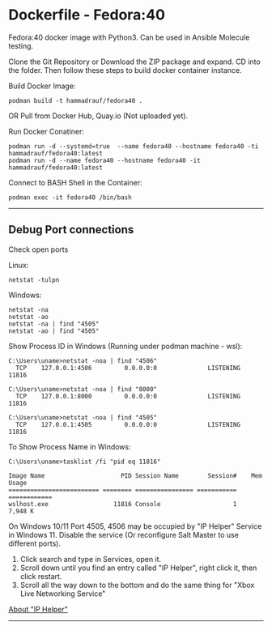 # Dockerfile - Fedora:40

Fedora:40 docker image with Python3. Can be used in Ansible Molecule testing.<br/>

Clone the Git Repository or Download the ZIP package and expand. CD into the folder. Then follow these steps to build docker container instance.

Build Docker Image:
```
podman build -t hammadrauf/fedora40 .
```
OR Pull from Docker Hub, Quay.io (Not uploaded yet).

Run Docker Conatiner:
```
podman run -d --systemd=true  --name fedora40 --hostname fedora40 -ti hammadrauf/fedora40:latest
podman run -d --name fedora40 --hostname fedora40 -it hammadrauf/fedora40:latest
```

Connect to BASH Shell in the Container:
```
podman exec -it fedora40 /bin/bash
```



---

## Debug Port connections

Check open ports

Linux:
```
netstat -tulpn
```

Windows:
```
netstat -na
netstat -ao
netstat -na | find "4505"
netstat -ao | find "4505"
```

Show Process ID in Windows (Running under podman machine - wsl):
```
C:\Users\uname>netstat -noa | find "4506"
  TCP    127.0.0.1:4506         0.0.0.0:0              LISTENING       11816

C:\Users\uname>netstat -noa | find "8000"
  TCP    127.0.0.1:8000         0.0.0.0:0              LISTENING       11816

C:\Users\uname>netstat -noa | find "4505"
  TCP    127.0.0.1:4505         0.0.0.0:0              LISTENING       11816
```  

To Show Process Name in Windows:
```
C:\Users\uname>tasklist /fi "pid eq 11816"

Image Name                     PID Session Name        Session#    Mem Usage
========================= ======== ================ =========== ============
wslhost.exe                  11816 Console                    1      7,948 K
```

On Windows 10/11 Port 4505, 4506 may be occupied by "IP Helper" Service in Windows 11. Disable the service (Or reconfigure Salt Master to use different ports).

1. Click search and type in Services, open it.
2. Scroll down until you find an entry called "IP Helper", right click it, then click restart.
3. Scroll all the way down to the bottom and do the same thing for "Xbox Live Networking Service"

[About "IP Helper"](https://docs.microsoft.com/en-us/windows-hardware/drivers/network/ip-helper)

----
